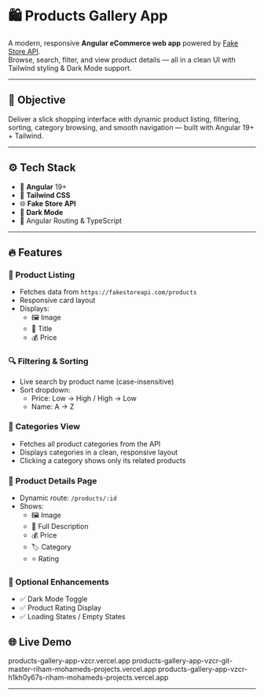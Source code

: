 # 🛍️ Products Gallery App

A modern, responsive **Angular eCommerce web app** powered by [Fake Store API](https://fakestoreapi.com).  
Browse, search, filter, and view product details — all in a clean UI with Tailwind styling & Dark Mode support.

---

## 🎯 Objective

Deliver a slick shopping interface with dynamic product listing, filtering, sorting, category browsing, and smooth navigation — built with Angular 19+ + Tailwind.

---

## ⚙️ Tech Stack

- 🧠 **Angular** 19+
- 🎨 **Tailwind CSS**
- 🌐 **Fake Store API**
- 🌙 **Dark Mode**
- 🚦 Angular Routing & TypeScript

---

## 🔥 Features

### 🛒 Product Listing

- Fetches data from `https://fakestoreapi.com/products`
- Responsive card layout
- Displays:
  - 🖼️ Image
  - 📝 Title
  - 💰 Price

### 🔍 Filtering & Sorting

- Live search by product name (case-insensitive)
- Sort dropdown:
  - Price: Low → High / High → Low
  - Name: A → Z

### 🧾 Categories View

- Fetches all product categories from the API
- Displays categories in a clean, responsive layout
- Clicking a category shows only its related products

### 📄 Product Details Page

- Dynamic route: `/products/:id`
- Shows:
  - 🖼️ Image
  - 📝 Full Description
  - 💰 Price
  - 🏷️ Category
  - ⭐️ Rating

### 🌙 Optional Enhancements

- ✅ Dark Mode Toggle
- ✅ Product Rating Display
- ✅ Loading States / Empty States

## 🌐 Live Demo
products-gallery-app-vzcr.vercel.app
products-gallery-app-vzcr-git-master-riham-mohameds-projects.vercel.app
products-gallery-app-vzcr-h1kh0y67s-riham-mohameds-projects.vercel.app

---
